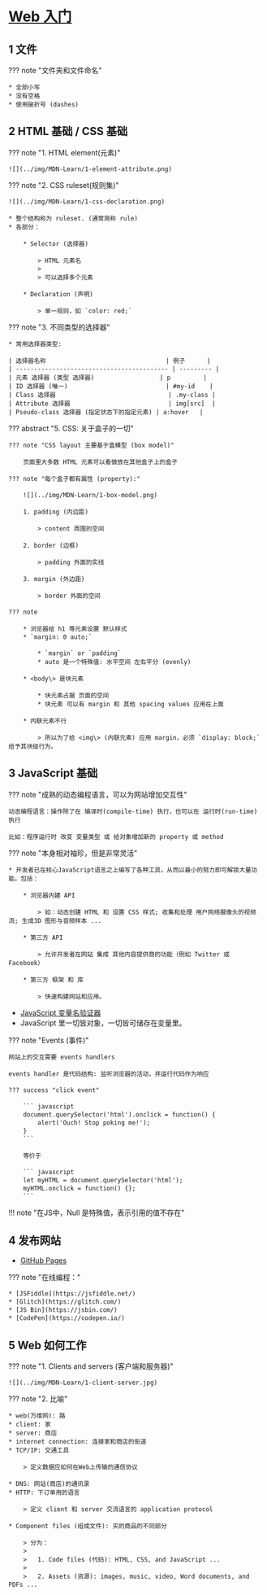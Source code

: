 # [Web 入门](https://developer.mozilla.org/en-US/docs/Learn/Getting_started_with_the_web)

## 1 文件

??? note "文件夹和文件命名"

    * 全部小写
    * 没有空格
    * 使用破折号 (dashes)

## 2 HTML 基础 / CSS 基础

??? note "1. HTML element(元素)"

    ![](../img/MDN-Learn/1-element-attribute.png)

??? note "2. CSS ruleset(规则集)"

    ![](../img/MDN-Learn/1-css-declaration.png)

    * 整个结构称为 ruleset. (通常简称 rule)
    * 各部分：

        * Selector (选择器)

            > HTML 元素名
            >
            > 可以选择多个元素

        * Declaration (声明)

            > 单一规则，如 `color: red;`

??? note "3. 不同类型的选择器"

    * 常用选择器类型:

    | 选择器名称                                 | 例子      |
    | ------------------------------------------ | --------- |
    | 元素 选择器 (类型 选择器)                  | p         |
    | ID 选择器 (唯一)                           | #my-id    |
    | Class 选择器                               | .my-class |
    | Attribute 选择器                           | img[src]  |
    | Pseudo-class 选择器 (指定状态下的指定元素) | a:hover   |

??? abstract "5. CSS: 关于盒子的一切"

    ??? note "CSS layout 主要基于盒模型 (box model)"

        页面里大多数 HTML 元素可以看做放在其他盒子上的盒子

    ??? note "每个盒子都有属性 (property):"

        ![](../img/MDN-Learn/1-box-model.png)

        1. padding (内边距)

            > content 周围的空间

        2. border (边框)

            > padding 外面的实线

        3. margin (外边距)

            > border 外面的空间

    ??? note

        * 浏览器给 h1 等元素设置 默认样式
        * `margin: 0 auto;`

            * `margin` or `padding`
            * auto 是一个特殊值: 水平空间 左右平分 (evenly)

        * <body\> 是块元素

            * 块元素占据 页面的空间
            * 块元素 可以有 margin 和 其他 spacing values 应用在上面

        * 内联元素不行

            > 所以为了给 <img\> (内联元素) 应用 margin，必须 `display: block;` 给予其块级行为。

## 3 JavaScript 基础

??? note "成熟的动态编程语言，可以为网站增加交互性"

    动态编程语言：操作除了在 编译时(compile-time) 执行，也可以在 运行时(run-time) 执行
    
    比如：程序运行时 改变 变量类型 或 给对象增加新的 property 或 method
        
??? note "本身相对袖珍，但是非常灵活"

    * 开发者已在核心JavaScript语言之上编写了各种工具，从而以最小的努力即可解锁大量功能。包括：
    
        * 浏览器内建 API
    
            > 如：动态创建 HTML 和 设置 CSS 样式; 收集和处理 用户网络摄像头的视频流; 生成3D 图形与音频样本 ...
    
        * 第三方 API
    
            > 允许开发者在网站 集成 其他内容提供商的功能（例如 Twitter 或 Facebook）
    
        * 第三方 框架 和 库
    
            > 快速构建网站和应用。

* [JavaScript 变量名验证器](https://mothereff.in/js-variables)
* JavaScript 里一切皆对象，一切皆可储存在变量里。

??? note "Events (事件)"

    网站上的交互需要 events handlers
    
    events handler 是代码结构: 监听浏览器的活动，并运行代码作为响应

    ??? success "click event"

        ``` javascript
        document.querySelector('html').onclick = function() {
            alert('Ouch! Stop poking me!');
        }
        ```

        等价于

        ``` javascript
        let myHTML = document.querySelector('html');
        myHTML.onclick = function() {};
        ```

!!! note "在JS中，Null 是特殊值，表示引用的值不存在"

## 4 发布网站

* [GitHub Pages](https://docs.github.com/en/github/working-with-github-pages/getting-started-with-github-pages)

??? note "在线编程："

    * [JSFiddle](https://jsfiddle.net/)
    * [Glitch](https://glitch.com/)
    * [JS Bin](https://jsbin.com/)
    * [CodePen](https://codepen.io/)

## 5 Web 如何工作

??? note "1. Clients and servers (客户端和服务器)"

    ![](../img/MDN-Learn/1-client-server.jpg)

??? note "2. 比喻"

    * web(万维网): 路
    * client: 家
    * server: 商店
    * internet connection: 连接家和商店的街道
    * TCP/IP: 交通工具 

        > 定义数据应如何在Web上传输的通信协议

    * DNS: 网站(商店)的通讯录
    * HTTP: 下订单用的语言

        > 定义 client 和 server 交流语言的 application protocol

    * Component files (组成文件): 买的商品的不同部分

        > 分为：
        >
        >   1. Code files (代码): HTML, CSS, and JavaScript ...
        >
        >   2. Assets (资源): images, music, video, Word documents, and PDFs ...
















